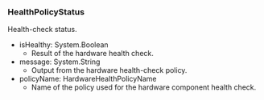 ### HealthPolicyStatus
Health-check status.

- isHealthy: System.Boolean
  - Result of the hardware health check.
- message: System.String
  - Output from the hardware health-check policy.
- policyName: HardwareHealthPolicyName
  - Name of the policy used for the hardware component health check.
